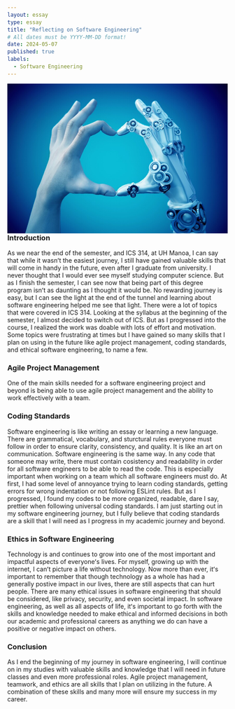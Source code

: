 ```yaml
---
layout: essay
type: essay
title: "Reflecting on Software Engineering"
# All dates must be YYYY-MM-DD format!
date: 2024-05-07
published: true
labels:
  - Software Engineering
---
```


<img width="600px" class="rounded float-start pe-4" style="float: left" src="../img/ArtificialIntelligence.jpg"> 

### Introduction
As we near the end of the semester, and ICS 314, at UH Manoa, I can say that while it wasnʻt the easiest journey, I still have gained valuable skills that will come in handy in the future, even after I graduate from university. I never thought that I would ever see myself studying computer science. But as I finish the semester, I can see now that being part of this degree program isnʻt as daunting as I thought it would be. No rewarding journey is easy, but I can see the light at the end of the tunnel and learning about software engineering helped me see that light. There were a lot of topics that were covered in ICS 314. Looking at the syllabus at the beginning of the semester, I almost decided to switch out of ICS. But as I progressed into the course, I realized the work was doable with lots of effort and motivation. Some topics were frustrating at times but I have gained so many skills that I plan on using in the future like agile project management, coding standards, and ethical software engineering, to name a few. 

### Agile Project Management
One of the main skills needed for a software engineering project and beyond is being able to use agile project management and the ability to work effectively with a team. 

### Coding Standards
Software engineering is like writing an essay or learning a new language. There are grammatical, vocabulary, and sturctural rules everyone must follow in order to ensure clarity, consistency, and quality. It is like an art on communication. Software engineering is the same way. In any code that someone may write, there must contain cosistency and readability in order for all software engineers to be able to read the code. This is especially important when working on a team which all software engineers must do. At first, I had some level of annoyance trying to learn coding standards, getting errors for wrong indentation or not following ESLint rules. But as I progressed, I found my codes to be more organized, readable, dare I say, prettier when following universal coding standards. I am just starting out in my software engineering journey, but I fully believe that coding standards are a skill that I will need as I progress in my academic journey and beyond. 

### Ethics in Software Engineering
Technology is and continues to grow into one of the most important and impactful aspects of everyoneʻs lives. For myself, growing up with the internet, I canʻt picture a life without technology. Now more than ever, itʻs important to remember that though technology as a whole has had a generally postive impact in our lives, there are still aspects that can hurt people. There are many ethical issues in software engineering that should be considered, like privacy, security, and even societal impact. In software engineering, as well as all aspects of life, itʻs important to go forth with the skills and knowledge needed to make ethical and informed decisions in both our academic and professional careers as anything we do can have a positive or negative impact on others. 

### Conclusion
As I end the beginning of my journey in software engineering, I will continue on in my studies with valuable skills and knowledge that I will need in future classes and even more professional roles. Agile project management, teamwork, and ethics are all skills that I plan on utilizing in the future. A combination of these skills and many more will ensure my success in my career. 
